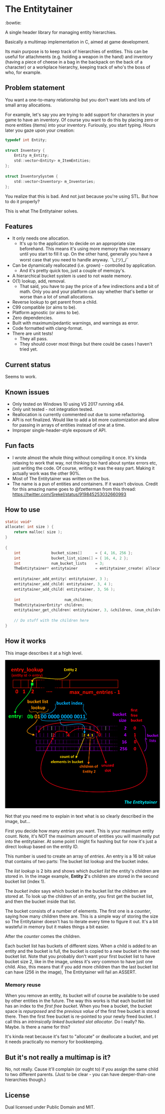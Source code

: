 # The Entitytainer

:bowtie:

A single header library for managing entity hierarchies.

Basically a multimap implementation in C, aimed at game development.

Its main purpose is to keep track of hierarchies of entities. This can be useful for attachments (e.g. holding a weapon in
the hand) and inventory (having a piece of cheese in a bag in the backpack on the back of a character) or a workplace hierarchy, keeping track of who's the boss of who, for example.

## Problem statement

You want a one-to-many relationship but you don't want lots and lots of small array allocations.

For example, let's say you are trying to add support for characters in your game to have an inventory. Of course you want to do this by placing zero or more entities (items) into your inventory. Furiously, you start typing. Hours later you gaze upon your creation:

```C
typedef int Entity;

struct Inventory {
    Entity m_Entity;
    std::vector<Entity> m_ItemEntities;
};

struct InventorySystem {
    std::vector<Inventory> m_Inventories;
};
```

You realize that this is bad. And not just because you're using STL. But how to do it properly?

This is what The Entitytainer solves.

## Features

* It only needs one allocation.
  * It's up to the application to decide on an appropriate size beforehand. This means it's using more memory than necessary until you start to fill it up. On the other hand, generally you have a worst case that you need to handle anyway. ¯\\\_(ツ)_/¯
* Can be dynamically reallocated (i.e. grown) - controlled by application.
  * And it's pretty quick too, just a couple of memcpy's.
* A hierarchical bucket system is used to not waste memory.
* O(1) lookup, add, removal.
  * That said, you have to pay the price of a few indirections and a bit of math. Only you and your platform can say whether that's better or worse than a lot of small allocations.
* Reverse lookup to get parent from a child.
* C99 compatible (or aims to be).
* Platform agnostic (or aims to be).
* Zero dependencies.
* Built with maximum/pedantic warnings, and warnings as error.
* Code formatted with clang-format.
* There are unit tests!
  * They all pass.
  * They should cover most things but there could be cases I haven't tried yet.

## Current status

Seems to work.

## Known issues

* Only tested on Windows 10 using VS 2017 running x64.
* Only unit tested - not integration tested.
* Reallocation is currently commented out due to some refactoring.
* API is not finalized. Would like to add a bit more customization and allow for passing in arrays of entities instead of one at a time.
* Improper single-header-style exposure of API.

## Fun facts

* I wrote almost the whole thing without compiling it once. It's kinda relaxing to work that way, not thinking too hard about syntax errors etc, just writing the code. Of course, writing it was the easy part. Making it actually work was the other 90%.
* Most of The Entitytainer was written on the bus.
* The name is a pun of entities and containers. If it wasn't obvious. Credit for this amazing name goes to @fzetterman from this thread: https://twitter.com/Srekel/status/919845253032660993

## How to use

```C
static void*
allocate( int size ) {
    return malloc( size );
}

{
    int              bucket_sizes[]      = { 4, 16, 256 };
    int              bucket_list_sizes[] = { 16, 4, 2 };
    int              num_bucket_lists    = 3;
    TheEntitytainer* entitytainer        = entitytainer_create( allocate, 65535, bucket_sizes, bucket_list_sizes, num_bucket_lists );

    entitytainer_add_entity( entitytainer, 3 );
    entitytainer_add_child( entitytainer, 3, 4 );
    entitytainer_add_child( entitytainer, 3, 56 );

    int                    num_children;
    TheEntitytainerEntity* children;
    entitytainer_get_children( entitytainer, 3, &children, &num_children );

    // Do stuff with the children here
}
```

## How it works

This image describes it at a high level.

![A graph that's... colorful and complicated.](docs/visual_explanation.png)

Not that you need me to explain in text what is so clearly described in the image, but...

First you decide how many *entries* you want. This is your maximum entity count. Note, it's NOT the maximum amount of entities you will maximally put into the entitytainer. At some point I might fix hashing but for now it's just a direct lookup based on the entity ID.

This number is used to create an array of *entries*. An entry is a 16 bit value that contains of two parts: The bucket list lookup and the bucket index.

The *list lookup* is 2 bits and shows which *bucket list* the entity's children are stored in. In the image example, **Entity 2**'s children are stored in the second bucket list (index 1).

The *bucket index* says which bucket in the bucket list the children are stored at. To look up the children of an entity, you first get the bucket list, and then the bucket inside that list.

The bucket consists of a number of elements. The first one is a *counter*, saying how many children there are. This is a simple way of storing the size so The Entitytainer doesn't has to iterate every time to figure it out. It's a bit wasteful in memory but it makes things a bit easier.

After the *counter* comes the children.

Each bucket list has buckets of different sizes. When a child is added to an entity and the bucket is full, the bucket is copied to a new bucket in the next bucket list. Note that you probably don't want your first bucket list to have bucket size 2, like in the image, unless it's *very* common to have just one child. Also, this means that if you add more children than the last bucket list can have (256 in the image), The Entitytainer will fail an ASSERT.

### Memory reuse

When you remove an entity, its bucket will of course be available to be used by other entities in the future. The way this works is that each bucket list has an index to the *first free bucket*. When you free a bucket, the bucket space is *repurposed* and the *previous value* of the first free bucket is stored there. Then the first free bucket is re-pointed to your newly freed bucket. I call this an *intrinsically linked bucketed slot allocator*. Do I really? No. Maybe. Is there a name for this?

It's kinda neat because it's fast to "allocate" or deallocate a bucket, and yet it needs practically no memory for bookkeeping.

## But it's not really a multimap is it?

No, not really. Cause it'll complain (or ought to) if you assign the same child to two different parents. (Just to be clear - you can have deeper-than-one hierarchies though.)

## License

Dual licensed under Public Domain and MIT.
